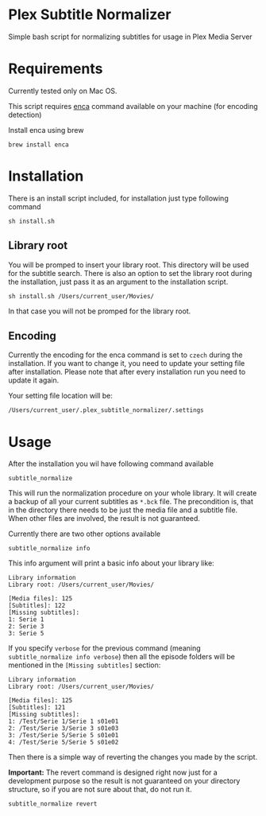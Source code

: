 # Plex Subtitle Normalizer
Simple bash script for normalizing subtitles for usage in Plex Media Server

# Requirements
Currently tested only on Mac OS.

This script requires [enca](https://github.com/nijel/enca) command available on your machine (for encoding detection)

Install enca using brew
```
brew install enca
```
# Installation
There is an install script included, for installation just type following command
```
sh install.sh
```

## Library root
You will be promped to insert your library root. This directory will be used for the subtitle search. There is also an option to set the library root during the installation, just pass it as an argument to the installation script.
```
sh install.sh /Users/current_user/Movies/
```

In that case you will not be promped for the library root.

## Encoding
Currently the encoding for the enca command is set to `czech` during the installation. If you want to change it, you need to update your setting file after installation. Please note that after every installation run you need to update it again.

Your setting file location will be:
```
/Users/current_user/.plex_subtitle_normalizer/.settings
```

# Usage
After the installation you wil have following command available
```
subtitle_normalize
```

This will run the normalization procedure on your whole library. It will create a backup of all your current subtitles as `*.bck` file. The precondition is, that in the directory there needs to be just the media file and a subtitle file. When other files are involved, the result is not guaranteed.

Currently there are two other options available

```
subtitle_normalize info
```
This info argument will print a basic info about your library like:
```
Library information
Library root: /Users/current_user/Movies/

[Media files]: 125
[Subtitles]: 122
[Missing subtitles]:
1: Serie 1
2: Serie 3
3: Serie 5
```

If you specify `verbose` for the previous command (meaning `subtitle_normalize info verbose`) then all the episode folders will be mentioned in the `[Missing subtitles]` section:
```
Library information
Library root: /Users/current_user/Movies/

[Media files]: 125
[Subtitles]: 121
[Missing subtitles]:
1: /Test/Serie 1/Serie 1 s01e01
2: /Test/Serie 3/Serie 3 s01e03
3: /Test/Serie 5/Serie 5 s01e01
4: /Test/Serie 5/Serie 5 s01e02
```


Then there is a simple way of reverting the changes you made by the script.

**Important:** The revert command is designed right now just for a development purpose so the result is not guaranteed on your directory structure, so if you are not sure about that, do not run it.
```
subtitle_normalize revert
```